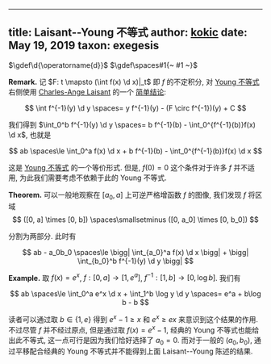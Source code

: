 
---
title: Laisant--Young 不等式
author: [kokic](/kokic.md)
date: May 19, 2019
taxon: exegesis
---

$\gdef\d{\operatorname{d}}$
$\gdef\spaces#1{~ #1 ~}$

$\textbf{Remark.}$ 记 $F: t \mapsto (\int f(x) \d x)|_t$ 即 $f$ 的不定积分, 对 [Young 不等式](/mille-plateaux/young-inequality.md) 右侧使用 [Charles-Ange Laisant](https://en.wikipedia.org/wiki/Charles-Ange_Laisant) 的一个 [简单结论](https://en.wikipedia.org/wiki/Integral_of_inverse_functions): 

$$
\int f^{-1}(y) \d y \spaces= y f^{-1}(y) - (F \circ f^{-1})(y) + C
$$

我们得到 $\int_0^b f^{-1}(y) \d y \spaces= b f^{-1}(b) - \int_0^{f^{-1}(b)}f(x) \d x$, 也就是

$$
ab \spaces\le \int_0^a f(x) \d x + b f^{-1}(b) - \int_0^{f^{-1}(b)}f(x) \d x
$$

这是 [Young 不等式](/mille-plateaux/young-inequality.md) 的一个等价形式. 但是, $f(0) = 0$ 这个条件对于许多 $f$ 并不适用, 为此我们需要考虑不依赖于此的 Young 不等式.

$\textbf{Theorem.}$ 可以一般地观察在 $[a_0, a]$ 上可逆严格增函数 $f$ 的图像, 我们发现 $f$ 将区域 
$$ ([0, a] \times [0, b])  \spaces\smallsetminus ([0, a_0] \times [0, b_0]) $$ 

分割为两部分. 此时有

$$
ab - a_0b_0 \spaces\le 
\bigg| \int_{a_0}^a f(x) \d x \bigg| + \bigg| \int_{b_0}^b f^{-1}(y) \d y \bigg|
$$

$\textbf{Example.}$ 取 $f(x) = e^x$, $f: [0, a] \to [1, e^a]$, $f^{-1}: [1, b] \to [0, \log b]$. 我们有

$$
ab \spaces\le \int_0^a e^x \d x + \int_1^b \log y \d y \spaces= e^a + b\log b - b
$$

读者可以通过取 $b \in \{1, e\}$ 得到 $e^x - 1 \ge x$ 和 $e^x \ge ex$ 来意识到这个结果的作用. 不过尽管 $f$ 并不经过原点, 但是通过取 $f(x) = e^x-1$, 经典的 Young 不等式也能给出此不等式, 这一点可行是因为我们恰好选择了 $a_0 = 0$. 而对于一般的 $(a_0,b_0)$, 通过平移配合经典的 Young 不等式并不能得到上面 Laisant--Young 陈述的结果. 
